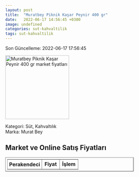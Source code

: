 ```yaml
---
layout: post
title:  "Muratbey Piknik Kaşar Peynir 400 gr"
date:   2022-06-17 14:56:45 +0300
image: undefined
categories: sut-kahvaltilik
tags: sut-kahvaltilik
---
```


Son Güncelleme: 2022-06-17 17:56:45

<img src="undefined" width="200" alt="Muratbey Piknik Kaşar Peynir 400 gr market fiyatları" />

Kategori: Süt, Kahvaltılık
<br />
Marka: Murat Bey

<h2>Market ve Online Satış Fiyatları</h2>

<table border="1" style="padding: 5px;width:80%;">
  <tr>
    <td style="padding: 5px;"><strong>Perakendeci</strong></td>
    <td><strong>Fiyat</strong></td>
    <td><strong>İşlem</strong></td>
  </tr>
  
</table>
